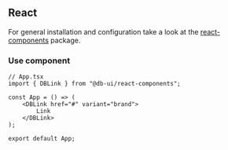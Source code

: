 ## React

For general installation and configuration take a look at the [react-components](https://www.npmjs.com/package/@db-ui/react-components) package.

### Use component

```tsx App.tsx
// App.tsx
import { DBLink } from "@db-ui/react-components";

const App = () => (
	<DBLink href="#" variant="brand">
		Link
	</DBLink>
);

export default App;
```
